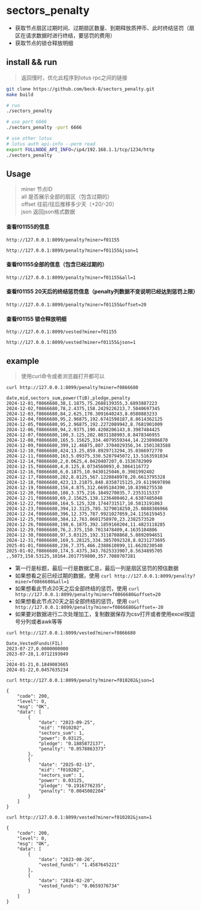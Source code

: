 # sectors_penalty
- 获取节点扇区过期时间、过期扇区数量、到期释放质押币、此时终结惩罚（扇区在请求数据时进行终结，要惩罚的费用）
- 获取节点的锁仓释放明细
## install && run
> 返回慢时，优化此程序到lotus rpc之间的链接
```bash
git clone https://github.com/beck-8/sectors_penalty.git
make build

# run
./sectors_penalty

# use port 6666
./sectors_penalty -port 6666

# use other lotus
# lotus auth api-info --perm read
export FULLNODE_API_INFO=/ip4/192.168.1.1/tcp/1234/http
./sectors_penalty
```
## Usage
> miner 节点ID  
all 是否展示全部的扇区（包含过期的）  
offset 往前/往后推移多少天（+20/-20）  
json 返回json格式数据
#### 查看f01155的信息  
```
http://127.0.0.1:8099/penalty?miner=f01155

http://127.0.0.1:8099/penalty?miner=f01155&json=1
```
#### 查看f01155全部的信息（包含已经过期的）
```
http://127.0.0.1:8099/penalty?miner=f01155&all=1
```
#### 查看f01155 20天后的终结惩罚信息（penalty列数据不变说明已经达到惩罚上限）
```
http://127.0.0.1:8099/penalty?miner=f01155&offset=20
```
#### 查看f01155 锁仓释放明细
```
http://127.0.0.1:8099/vested?miner=f01155

http://127.0.0.1:8099/vested?miner=f01155&json=1
```

## example
>  使用curl命令或者浏览器打开都可以  

`curl http://127.0.0.1:8099/penalty?miner=f0866680`

```
date,mid,sectors_sum,power(TiB),pledge,penalty
2024-12-01,f0866680,38,1.1875,75.2688139355,3.6893887223
2024-12-02,f0866680,78,2.4375,158.2429226213,7.5040697345
2024-12-03,f0866680,84,2.625,170.3091640243,8.0580883233
2024-12-04,f0866680,95,2.96875,192.6741598187,8.8614362125
2024-12-05,f0866680,95,2.96875,192.2272089942,8.7681901009
2024-12-06,f0866680,94,2.9375,190.4208206143,8.3987484425
2024-12-07,f0866680,100,3.125,202.8031188903,8.8478346955
2024-12-08,f0866680,165,5.15625,334.4079559344,14.2238906870
2024-12-09,f0866680,399,12.46875,807.3704029356,34.1501383588
2024-12-10,f0866680,424,13.25,859.8929713294,35.0366972770
2024-12-11,f0866680,163,5.09375,330.5287945072,13.5163591034
2024-12-14,f0866680,2,0.0625,4.0420407207,0.1536782909
2024-12-15,f0866680,4,0.125,8.0734560093,0.3064116772
2024-12-16,f0866680,6,0.1875,10.9430125046,0.3981992402
2024-12-17,f0866680,282,8.8125,567.1220840978,20.6613795328
2024-12-18,f0866680,423,13.21875,848.8358715125,29.6119697896
2024-12-19,f0866680,156,4.875,312.6695184390,10.8398275530
2024-12-20,f0866680,108,3.375,216.1049270035,7.2353115337
2024-12-21,f0866680,69,2.15625,138.1236400462,4.6387485048
2024-12-22,f0866680,164,5.125,328.1744731517,10.5813191863
2024-12-23,f0866680,394,12.3125,785.3279018250,25.0888386966
2024-12-24,f0866680,396,12.375,787.9921027059,24.1156159453
2024-12-25,f0866680,384,12,763.0601758970,23.2382573520
2024-12-26,f0866680,198,6.1875,392.1859160204,11.4823118285
2024-12-29,f0866680,76,2.375,150.7013478409,4.1635104806
2024-12-30,f0866680,97,3.03125,192.3118708868,5.0892094651
2024-12-31,f0866680,169,5.28125,334.3857092328,8.8231273695
2025-01-01,f0866680,236,7.375,466.2388610899,11.6620230540
2025-01-02,f0866680,174,5.4375,343.7625333907,8.5634895705
,,5073,158.53125,10164.2017759800,357.7080707281
```
- 第一行是标题，最后一行是数据汇总，最后一列是扇区惩罚的预估数据
- 如果想看之前已经过期的数据，使用 `curl http://127.0.0.1:8099/penalty?miner=f0866680&all=1`
- 如果想看此节点20天之后全部终结的惩罚，使用 `curl http://127.0.0.1:8099/penalty?miner=f0866680&offset=20`
- 如果想看此节点20天之前全部终结的惩罚，使用 `curl http://127.0.0.1:8099/penalty?miner=f0866680&offset=-20`
- 如果要对数据进行二次处理加工，复制数据保存为csv打开或者使用excel按逗号分列或者awk等等

`curl http://127.0.0.1:8099/vested?miner=f0866680`
```
Date,VestedFunds(FIL)
2023-07-27,0.0000000000
2023-07-28,1.0712193049
...
2024-01-21,0.1849083665
2024-01-22,0.0457635234
```
`curl http://127.0.0.1:8099/penalty?miner=f010202&json=1`
```
{
    "code": 200,
    "level": 0,
    "msg": "OK",
    "data": [
        {
            "date": "2023-09-25",
            "mid": "f010202",
            "sectors_sum": 1,
            "power": 0.03125,
            "pledge": "0.1885872137",
            "penalty": "0.0578863373"
        },
        {
            "date": "2025-02-13",
            "mid": "f010202",
            "sectors_sum": 1,
            "power": 0.03125,
            "pledge": "0.1916776235",
            "penalty": "0.0045002204"
        }
    ]
}
```
`curl http://127.0.0.1:8099/vested?miner=f010202&json=1`
```
{
    "code": 200,
    "level": 0,
    "msg": "OK",
    "data": [
        {
            "date": "2023-08-26",
            "vested_funds": "1.4587645221"
        },
        {
            "date": "2024-02-20",
            "vested_funds": "0.0659376734"
        }
    ]
}
```